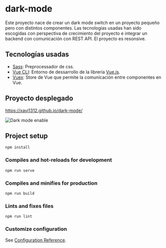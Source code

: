 # dark-mode

Este proyecto nace de crear un dark mode switch en un proyecto pequeño pero con distintos componentes. Las tecnologías usadas han sido escogidas con perspectiva de crecimiento del proyecto e integrar un backend con comunicación con REST API. El proyecto es resonsive.

## Tecnologías usadas

- [Sass](https://sass-lang.com/): Preprocessador de css.
- [Vue CLI](https://cli.vuejs.org/): Entorno de dessarrollo de la librería [Vue.js](https://vuejs.org/).
- [Vuex](https://vuex.vuejs.org/guide/): Store de Vue que permite la comunicación entre componentes en Vue.

## Proyecto desplegado

https://xavi1312.github.io/dark-mode/

![Dark mode enable](https://repository-images.githubusercontent.com/260421544/0ba30480-9c49-11ea-99f0-20030e69f4ae)

## Project setup

```
npm install
```

### Compiles and hot-reloads for development

```
npm run serve
```

### Compiles and minifies for production

```
npm run build
```

### Lints and fixes files

```
npm run lint
```

### Customize configuration

See [Configuration Reference](https://cli.vuejs.org/config/).
